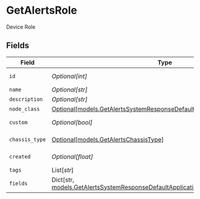# GetAlertsRole

Device Role


## Fields

| Field                                                                                                                                                             | Type                                                                                                                                                              | Required                                                                                                                                                          | Description                                                                                                                                                       |
| ----------------------------------------------------------------------------------------------------------------------------------------------------------------- | ----------------------------------------------------------------------------------------------------------------------------------------------------------------- | ----------------------------------------------------------------------------------------------------------------------------------------------------------------- | ----------------------------------------------------------------------------------------------------------------------------------------------------------------- |
| `id`                                                                                                                                                              | *Optional[int]*                                                                                                                                                   | :heavy_minus_sign:                                                                                                                                                | Device Role identifier                                                                                                                                            |
| `name`                                                                                                                                                            | *Optional[str]*                                                                                                                                                   | :heavy_minus_sign:                                                                                                                                                | Name                                                                                                                                                              |
| `description`                                                                                                                                                     | *Optional[str]*                                                                                                                                                   | :heavy_minus_sign:                                                                                                                                                | Description                                                                                                                                                       |
| `node_class`                                                                                                                                                      | [Optional[models.GetAlertsSystemResponseDefaultNodeClass]](../models/getalertssystemresponsedefaultnodeclass.md)                                                  | :heavy_minus_sign:                                                                                                                                                | Node Class                                                                                                                                                        |
| `custom`                                                                                                                                                          | *Optional[bool]*                                                                                                                                                  | :heavy_minus_sign:                                                                                                                                                | Is custom node role?                                                                                                                                              |
| `chassis_type`                                                                                                                                                    | [Optional[models.GetAlertsChassisType]](../models/getalertschassistype.md)                                                                                        | :heavy_minus_sign:                                                                                                                                                | Chassis Type                                                                                                                                                      |
| `created`                                                                                                                                                         | *Optional[float]*                                                                                                                                                 | :heavy_minus_sign:                                                                                                                                                | Date created                                                                                                                                                      |
| `tags`                                                                                                                                                            | List[*str*]                                                                                                                                                       | :heavy_minus_sign:                                                                                                                                                | Tags                                                                                                                                                              |
| `fields`                                                                                                                                                          | Dict[str, [models.GetAlertsSystemResponseDefaultApplicationJSONResponseBodyFields](../models/getalertssystemresponsedefaultapplicationjsonresponsebodyfields.md)] | :heavy_minus_sign:                                                                                                                                                | Custom Fields                                                                                                                                                     |